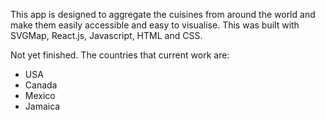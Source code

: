 This app is designed to aggregate the cuisines from around the world and make them easily accessible and easy to visualise. This was built with SVGMap, React.js, Javascript, HTML and CSS.

Not yet finished. 
The countries that current work are:
<ul>
  <li>USA</li>
  <li>Canada</li>
  <li>Mexico</li>
  <li>Jamaica</li>
</ul>
